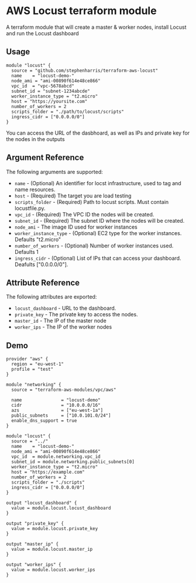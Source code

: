 # AWS Locust terraform module

A terraform module that will create a master & worker nodes, install Locust and run the Locust dashboard

## Usage

```
module "locust" {
  source = "github.com/stephenharris/terraform-aws-locust"
  name    = "locust-demo-"
  node_ami = "ami-00890f614e48ce866"
  vpc_id  = "vpc-5678abcd"
  subnet_id = "subnet-1234abcde"
  worker_instance_type = "t2.micro"
  host = "https://yoursite.com"
  number_of_workers = 2
  scripts_folder = "./path/to/locust/scripts"
  ingress_cidr = ["0.0.0.0/0"]
}
```

You can access the URL of the dasbhoard, as well as IPs and private key for the nodes in the outputs

## Argument Reference

The following arguments are supported:

- ``name`` - (Optional) An identifier for locst infrastructure, used to tag and name resources.
- ``host`` - (Required) The target you are load testing
- ``scripts_folder`` - (Required) Path to locust scripts. Must contain locustfile.py.
- ``vpc_id`` - (Required) The VPC ID the nodes will be created.
- ``subnet_id`` - (Required) The subnet ID where the nodes will be created.
- ``node_ami`` - The image ID used for worker instances
- ``worker_instance_type`` - (Optional) EC2 type for the worker instances. Defaults "t2.micro"
- ``number_of_workers`` - (Optional) Number of worker instances used. Defaults 1
- ``ingress_cidr`` - (Optional) List of IPs that can access your dashboard. Deafults ["0.0.0.0/0"].

## Attribute Reference

The following attributes are exported:

- ``locust_dashboard`` - URL to the dashboard.
- ``private_key`` - The private key to access the nodes.
- ``master_id`` - The IP of the master node
- ``worker_ips`` - The IP of the worker nodes

## Demo

```
provider "aws" {
  region = "eu-west-1"
  profile = "test"
}

module "networking" {
  source = "terraform-aws-modules/vpc/aws"

  name               = "locust-demo"
  cidr               = "10.0.0.0/16"
  azs                = ["eu-west-1a"]
  public_subnets     = ["10.0.101.0/24"]
  enable_dns_support = true
}

module "locust" {
  source = "../"
  name    = "locust-demo-"
  node_ami = "ami-00890f614e48ce866"
  vpc_id  = module.networking.vpc_id
  subnet_id = module.networking.public_subnets[0]
  worker_instance_type = "t2.micro"
  host = "https://example.com"
  number_of_workers = 2
  scripts_folder = "./scripts"
  ingress_cidr = ["0.0.0.0/0"]
}

output "locust_dashboard" {
  value = module.locust.locust_dashboard
}

output "private_key" {
  value = module.locust.private_key
}

output "master_ip" {
  value = module.locust.master_ip
}

output "worker_ips" {
  value = module.locust.worker_ips
}
```